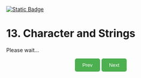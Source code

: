 
[![Static Badge](https://img.shields.io/badge/Home-maker?labelColor=grey&color=grey)](https://baponkar.github.io/Learning-C)

# 13. Character and Strings

Please wait...


<div style="text-align: center;">
    <button type="button" onclick="window.location.href='https://baponkar.github.io/Learning-C/Functions/Functions';" style="background-color: #4CAF50; color: white; padding: 10px 20px; border: none; border-radius: 5px; cursor: pointer;">
       Prev
    </button>
     <button type="button" onclick="window.location.href='https://baponkar.github.io/Learning-C/Structure/Structure';" style="background-color: #4CAF50; color: white; padding: 10px 20px; border: none; border-radius: 5px; cursor: pointer;">
       Next
    </button>
</div>